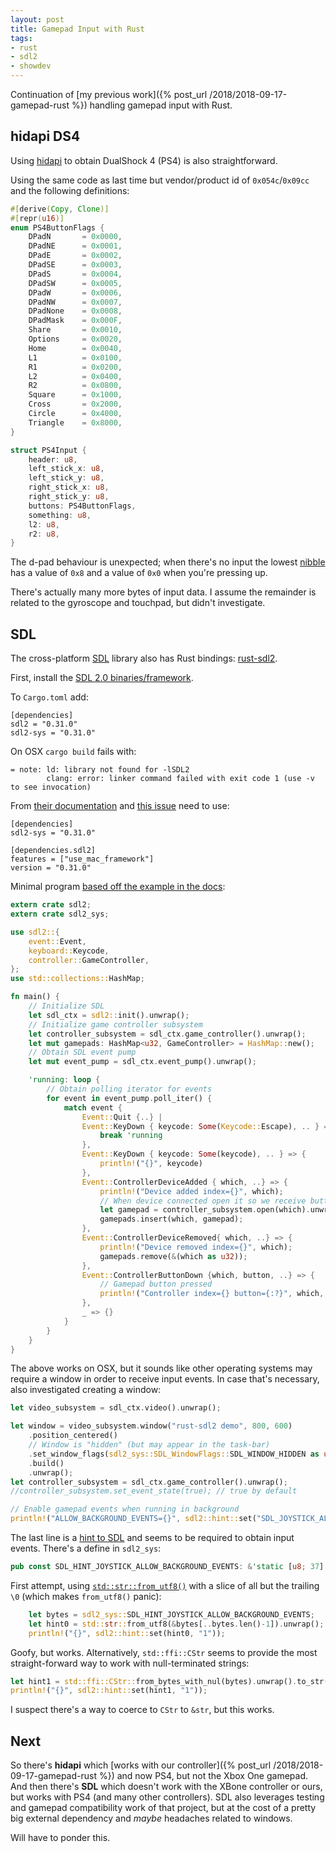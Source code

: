 ```yaml
---
layout: post
title: Gamepad Input with Rust
tags:
- rust
- sdl2
- showdev
---
```


Continuation of [my previous work]({% post_url /2018/2018-09-17-gamepad-rust %}) handling gamepad input with Rust.

## hidapi DS4

Using [hidapi](https://docs.rs/hidapi/0.5.0/hidapi/) to obtain DualShock 4 (PS4) is also straightforward.

Using the same code as last time but vendor/product id of `0x054c`/`0x09cc` and the following definitions:
```rust
#[derive(Copy, Clone)]
#[repr(u16)]
enum PS4ButtonFlags {
    DPadN       = 0x0000,
    DPadNE      = 0x0001,
    DPadE       = 0x0002,
    DPadSE      = 0x0003,
    DPadS       = 0x0004,
    DPadSW      = 0x0005,
    DPadW       = 0x0006,
    DPadNW      = 0x0007,
    DPadNone    = 0x0008,
    DPadMask    = 0x000F,
    Share       = 0x0010,
    Options     = 0x0020,
    Home        = 0x0040,
    L1          = 0x0100,
    R1          = 0x0200,
    L2          = 0x0400,
    R2          = 0x0800,
    Square      = 0x1000,
    Cross       = 0x2000,
    Circle      = 0x4000,
    Triangle    = 0x8000,
}

struct PS4Input {
    header: u8,
    left_stick_x: u8,
    left_stick_y: u8,
    right_stick_x: u8,
    right_stick_y: u8,
    buttons: PS4ButtonFlags,
    something: u8,
    l2: u8,
    r2: u8,
}
```

The d-pad behaviour is unexpected; when there's no input the lowest [nibble](https://en.wikipedia.org/wiki/Nibble) has a value of `0x8` and a value of `0x0` when you're pressing up.

There's actually many more bytes of input data.  I assume the remainder is related to the gyroscope and touchpad, but didn't investigate.

## SDL

The cross-platform [SDL](https://www.libsdl.org/) library also has Rust bindings: [rust-sdl2](https://github.com/Rust-SDL2/rust-sdl2).

First, install the [SDL 2.0 binaries/framework](http://libsdl.org/download-2.0.php).

To `Cargo.toml` add:
```
[dependencies]
sdl2 = "0.31.0"
sdl2-sys = "0.31.0"
```

On OSX `cargo build` fails with:
```
= note: ld: library not found for -lSDL2
        clang: error: linker command failed with exit code 1 (use -v to see invocation)
```

From [their documentation](https://github.com/Rust-SDL2/rust-sdl2#if-you-are-using-the-sdl2-framework) and [this issue](https://github.com/Rust-SDL2/rust-sdl2/issues/539) need to use:
```
[dependencies]
sdl2-sys = "0.31.0"

[dependencies.sdl2]
features = ["use_mac_framework"]
version = "0.31.0"
```

Minimal program [based off the example in the docs](https://rust-sdl2.github.io/rust-sdl2/sdl2/):
```rust
extern crate sdl2;
extern crate sdl2_sys;

use sdl2::{
    event::Event,
    keyboard::Keycode,
    controller::GameController,
};
use std::collections::HashMap;

fn main() {
    // Initialize SDL
    let sdl_ctx = sdl2::init().unwrap();
    // Initialize game controller subsystem
    let controller_subsystem = sdl_ctx.game_controller().unwrap();
    let mut gamepads: HashMap<u32, GameController> = HashMap::new();
    // Obtain SDL event pump
    let mut event_pump = sdl_ctx.event_pump().unwrap();

    'running: loop {
        // Obtain polling iterator for events
        for event in event_pump.poll_iter() {
            match event {
                Event::Quit {..} |
                Event::KeyDown { keycode: Some(Keycode::Escape), .. } => {
                    break 'running
                },
                Event::KeyDown { keycode: Some(keycode), .. } => {
                    println!("{}", keycode)
                },
                Event::ControllerDeviceAdded { which, ..} => {
                    println!("Device added index={}", which);
                    // When device connected open it so we receive button events
                    let gamepad = controller_subsystem.open(which).unwrap();
                    gamepads.insert(which, gamepad);
                },
                Event::ControllerDeviceRemoved{ which, ..} => {
                    println!("Device removed index={}", which);
                    gamepads.remove(&(which as u32));
                },
                Event::ControllerButtonDown {which, button, ..} => {
                    // Gamepad button pressed
                    println!("Controller index={} button={:?}", which, button);
                },
                _ => {}
            }
        }
    }
}
```

The above works on OSX, but it sounds like other operating systems may require a window in order to receive input events.  In case that's necessary, also investigated creating a window:
```rust
let video_subsystem = sdl_ctx.video().unwrap();

let window = video_subsystem.window("rust-sdl2 demo", 800, 600)
    .position_centered()
    // Window is "hidden" (but may appear in the task-bar)
    .set_window_flags(sdl2_sys::SDL_WindowFlags::SDL_WINDOW_HIDDEN as u32)
    .build()
    .unwrap();
let controller_subsystem = sdl_ctx.game_controller().unwrap();
//controller_subsystem.set_event_state(true); // true by default

// Enable gamepad events when running in background
println!("ALLOW_BACKGROUND_EVENTS={}", sdl2::hint::set("SDL_JOYSTICK_ALLOW_BACKGROUND_EVENTS", "1"));
```

The last line is a [hint to SDL](https://wiki.libsdl.org/SDL_HINT_JOYSTICK_ALLOW_BACKGROUND_EVENTS) and seems to be required to obtain input events.  There's a define in `sdl2_sys`:
```rust
pub const SDL_HINT_JOYSTICK_ALLOW_BACKGROUND_EVENTS: &'static [u8; 37] = b"SDL_JOYSTICK_ALLOW_BACKGROUND_EVENTS\x00"
```

First attempt, using [`std::str::from_utf8()`](https://doc.rust-lang.org/std/str/fn.from_utf8.html) with a slice of all but the trailing `\0` (which makes `from_utf8()` panic):
```rust
    let bytes = sdl2_sys::SDL_HINT_JOYSTICK_ALLOW_BACKGROUND_EVENTS;
    let hint0 = std::str::from_utf8(&bytes[..bytes.len()-1]).unwrap();
    println!("{}", sdl2::hint::set(hint0, "1"));
```

Goofy, but works.  Alternatively, `std::ffi::CStr` seems to provide the most straight-forward way to work with null-terminated strings:
```rust
let hint1 = std::ffi::CStr::from_bytes_with_nul(bytes).unwrap().to_str().unwrap();
println!("{}", sdl2::hint::set(hint1, "1"));
```

I suspect there's a way to coerce to `CStr` to `&str`, but this works.

## Next

So there's __hidapi__ which [works with our controller]({% post_url /2018/2018-09-17-gamepad-rust %}) and now PS4, but not the Xbox One gamepad.  And then there's __SDL__ which doesn't work with the XBone controller or ours, but works with PS4 (and many other controllers).  SDL also leverages testing and gamepad compatibility work of that project, but at the cost of a pretty big external dependency and _maybe_ headaches related to windows.

Will have to ponder this.